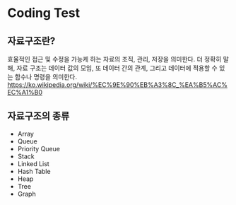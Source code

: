 # Coding Test

## 자료구조란?

효율적인 접근 및 수정을 가능케 하는 자료의 조직, 관리, 저장을 의미한다. 더 정확히 말해, 자료 구조는 데이터 값의 모임, 또 데이터 간의 관계, 그리고 데이터에 적용할 수 있는 함수나 명령을 의미한다.
https://ko.wikipedia.org/wiki/%EC%9E%90%EB%A3%8C_%EA%B5%AC%EC%A1%B0

## 자료구조의 종류

- Array
- Queue
- Priority Queue
- Stack
- Linked List
- Hash Table
- Heap
- Tree
- Graph
